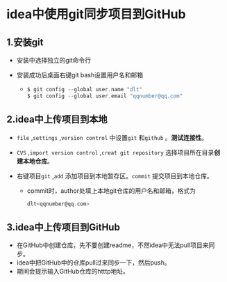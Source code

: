 # idea中使用git同步项目到GitHub
## 1.安装git

* 安装中选择独立的git命令行

* 安装成功后桌面右键git bash设置用户名和邮箱

  * ```c
    $ git config --global user.name "dlt"
    $ git config --global user.email "qqnumber@qq.com"
    ```

## 2.idea中上传项目到本地

* `file` ,`settings` ,`version control` 中设置`git` 和`github` 。**测试连接性**。

* `CVS` ,`import version control` ,`creat git repository` 选择项目所在目录**创建本地仓库**。

* 右键项目`git` ,`add` 添加项目到本地暂存区。`commit` 提交项目到本地仓库。

  * commit时，author处填上本地git仓库的用户名和邮箱，格式为

    ```c
    dlt<qqnumber@qq.com>
    ```

## 3.idea中上传项目到GitHub

* 在GitHub中创建仓库，先不要创建readme，不然idea中无法pull项目来同步。
* idea中把GitHub中的仓库pull过来同步一下，然后push。
* 期间会提示输入GitHub仓库的htttp地址。
